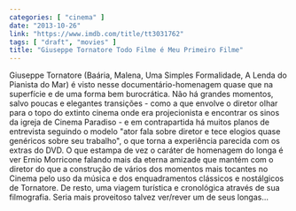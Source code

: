 ```yaml
---
categories: [ "cinema" ]
date: "2013-10-26"
link: "https://www.imdb.com/title/tt3031762"
tags: [ "draft", "movies" ]
title: "Giuseppe Tornatore Todo Filme é Meu Primeiro Filme"
---
```

Giuseppe Tornatore (Baária, Malena, Uma Simples Formalidade, A Lenda do Pianista do Mar) é visto nesse documentário-homenagem quase que na superfície e de uma forma bem burocrática. Não há grandes momentos, salvo poucas e elegantes transições - como a que envolve o diretor olhar para o topo do extinto cinema onde era projecionista e encontrar os sinos da igreja de Cinema Paradiso - e em contrapartida há muitos planos de entrevista seguindo o modelo "ator fala sobre diretor e tece elogios quase genéricos sobre seu trabalho", o que torna a experiência parecida com os extras do DVD. O que estampa de vez o caráter de homenagem do longa é ver Ernio Morricone falando mais da eterna amizade que mantém com o diretor do que a construção de vários dos momentos mais tocantes no Cinema pelo uso da música e dos enquadramentos clássicos e nostálgicos de Tornatore. De resto, uma viagem turística e cronológica através de sua filmografia. Seria mais proveitoso talvez ver/rever um de seus longas...

